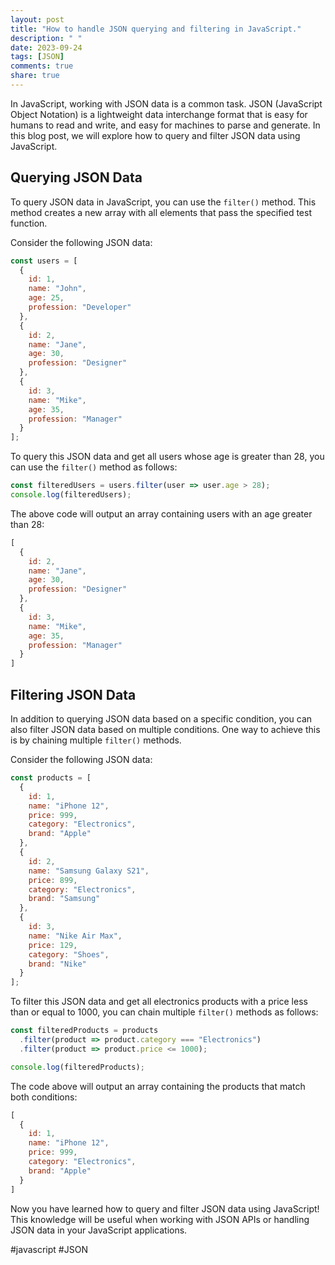 ```yaml
---
layout: post
title: "How to handle JSON querying and filtering in JavaScript."
description: " "
date: 2023-09-24
tags: [JSON]
comments: true
share: true
---
```


In JavaScript, working with JSON data is a common task. JSON (JavaScript Object Notation) is a lightweight data interchange format that is easy for humans to read and write, and easy for machines to parse and generate. In this blog post, we will explore how to query and filter JSON data using JavaScript.

## Querying JSON Data

To query JSON data in JavaScript, you can use the `filter()` method. This method creates a new array with all elements that pass the specified test function.

Consider the following JSON data:

```javascript
const users = [
  {
    id: 1,
    name: "John",
    age: 25,
    profession: "Developer"
  },
  {
    id: 2,
    name: "Jane",
    age: 30,
    profession: "Designer"
  },
  {
    id: 3,
    name: "Mike",
    age: 35,
    profession: "Manager"
  }
];
```

To query this JSON data and get all users whose age is greater than 28, you can use the `filter()` method as follows:

```javascript
const filteredUsers = users.filter(user => user.age > 28);
console.log(filteredUsers);
```

The above code will output an array containing users with an age greater than 28:

```javascript
[
  {
    id: 2,
    name: "Jane",
    age: 30,
    profession: "Designer"
  },
  {
    id: 3,
    name: "Mike",
    age: 35,
    profession: "Manager"
  }
]
```

## Filtering JSON Data

In addition to querying JSON data based on a specific condition, you can also filter JSON data based on multiple conditions. One way to achieve this is by chaining multiple `filter()` methods.

Consider the following JSON data:

```javascript
const products = [
  {
    id: 1,
    name: "iPhone 12",
    price: 999,
    category: "Electronics",
    brand: "Apple"
  },
  {
    id: 2,
    name: "Samsung Galaxy S21",
    price: 899,
    category: "Electronics",
    brand: "Samsung"
  },
  {
    id: 3,
    name: "Nike Air Max",
    price: 129,
    category: "Shoes",
    brand: "Nike"
  }
];
```

To filter this JSON data and get all electronics products with a price less than or equal to 1000, you can chain multiple `filter()` methods as follows:

```javascript
const filteredProducts = products
  .filter(product => product.category === "Electronics")
  .filter(product => product.price <= 1000);

console.log(filteredProducts);
```

The code above will output an array containing the products that match both conditions:

```javascript
[
  {
    id: 1,
    name: "iPhone 12",
    price: 999,
    category: "Electronics",
    brand: "Apple"
  }
]
```

Now you have learned how to query and filter JSON data using JavaScript! This knowledge will be useful when working with JSON APIs or handling JSON data in your JavaScript applications.

#javascript #JSON